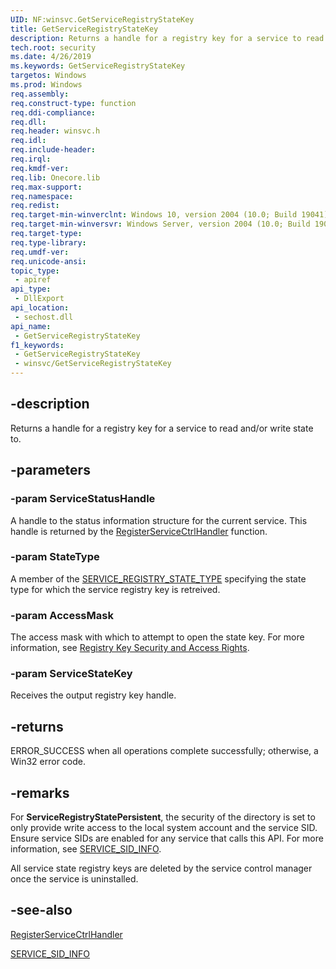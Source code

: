 ```yaml
---
UID: NF:winsvc.GetServiceRegistryStateKey
title: GetServiceRegistryStateKey
description: Returns a handle for a registry key for a service to read and/or write state to.
tech.root: security
ms.date: 4/26/2019
ms.keywords: GetServiceRegistryStateKey
targetos: Windows
ms.prod: Windows
req.assembly: 
req.construct-type: function
req.ddi-compliance: 
req.dll: 
req.header: winsvc.h
req.idl: 
req.include-header: 
req.irql: 
req.kmdf-ver: 
req.lib: Onecore.lib
req.max-support: 
req.namespace: 
req.redist: 
req.target-min-winverclnt: Windows 10, version 2004 (10.0; Build 19041)
req.target-min-winversvr: Windows Server, version 2004 (10.0; Build 19041)
req.target-type: 
req.type-library: 
req.umdf-ver: 
req.unicode-ansi: 
topic_type:
 - apiref
api_type:
 - DllExport
api_location:
 - sechost.dll
api_name:
 - GetServiceRegistryStateKey
f1_keywords:
 - GetServiceRegistryStateKey
 - winsvc/GetServiceRegistryStateKey
---
```


## -description

Returns a handle for a registry key for a service to read and/or write state to.

## -parameters

### -param ServiceStatusHandle

A handle to the status information structure for the current service. This handle is returned by the [RegisterServiceCtrlHandler](./nf-winsvc-registerservicectrlhandlera.md) function.

### -param StateType

A member of the [SERVICE_REGISTRY_STATE_TYPE](./ne-winsvc-service_registry_state_type.md) specifying the state type for which the service registry key is retreived.

### -param AccessMask

The access mask with which to attempt to open the state key. For more information, see 
<a href="/windows/desktop/SysInfo/registry-key-security-and-access-rights">Registry Key Security and Access Rights</a>.

### -param ServiceStateKey

Receives the output registry key handle.

## -returns

ERROR_SUCCESS when all operations complete successfully; otherwise, a Win32 error code.

## -remarks

For **ServiceRegistryStatePersistent**, the security of the directory is set to only provide write access to the local system account and the service SID. Ensure service SIDs are enabled for any service that calls this API. For more information, see [SERVICE_SID_INFO](./ns-winsvc-service_sid_info.md).

All service state registry keys are deleted by the service control manager once the service is uninstalled.

## -see-also

[RegisterServiceCtrlHandler](./nf-winsvc-registerservicectrlhandlera.md)

[SERVICE_SID_INFO](./ns-winsvc-service_sid_info.md)